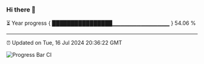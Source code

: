 ### Hi there 👋

⏳ Year progress { ████████████████▁▁▁▁▁▁▁▁▁▁▁▁▁▁ } 54.06 %

---

⏰ Updated on Tue, 16 Jul 2024 20:36:22 GMT

![Progress Bar CI](https://github.com/IshwaranRudhara/GIT-ACTION/workflows/Progress%20Bar%20CI/badge.svg)
